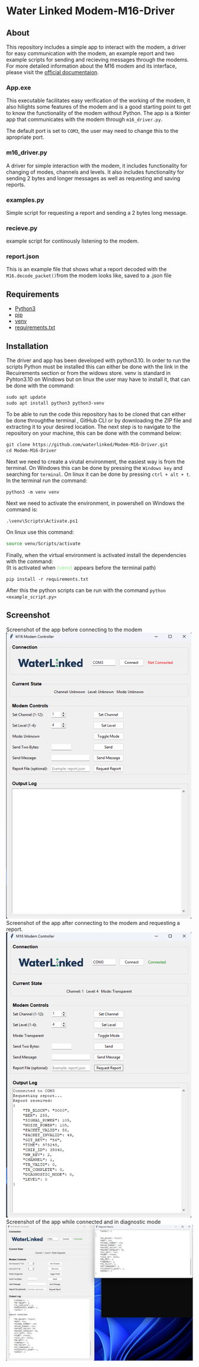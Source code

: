# Water Linked Modem-M16-Driver

## About
This repository includes a simple app to interact with the modem, a driver for easy communication with the modem,
an example report and two example scripts for sending and recieving messages through the modems. For more detailed
information about the M16 modem and its interface, please visit the [official documentaion](https://docs.waterlinked.com/modem-m16/modem-m16/).

### App.exe
This executable facilitates easy verification of the working of the modem, it also hilights some features of the modem
and is a good starting point to get to know the functionality of the modem without Python. The app is a tkinter app that communicates with the modem through `m16_driver.py`.

The default port is set to ``COM3``, the user may need to change this to the apropriate port.

### m16_driver.py
A driver for simple interaction with the modem, it includes functionality for changing of modes, channels and levels.
It also includes functionality for sending 2 bytes and longer messages as well as requesting and saving reports.


### examples.py
Simple script for requesting a report and sending a 2 bytes long message.

### recieve.py
example script for continously listening to the modem.

### report.json
This is an example file that shows what a report decoded with the `M16.decode_packet()`from the modem looks like, saved to a .json file

## Requirements
- [Python3](https://www.python.org/downloads/)
- [pip](https://pip.pypa.io/en/stable/installation/)
- [venv](/https://docs.python.org/3/library/venv.html)
- [requirements.txt](requirements.txt)

## Installation
The driver and app has been developed with python3.10. In order to run the scripts Python must be installed this can 
either be done with the link in the Recuirements section or from the widows store. venv is standard in Pyhton3.10 on Windows but on linux the user may have to install it, that can be done with the command:

```
sudo apt update
sudo apt install python3 python3-venv
```


To be able to run the code this repository has to be cloned that can either be done throughthe terminal , GitHub CLI or 
by downloading the ZIP file and extracting it to your desired location. The next step is to navigate to the repository 
on your machine, this can be done with the command below:

```
git clone https://github.com/waterlinked/Modem-M16-Driver.git
cd Modem-M16-Driver
```

Next we need to create a virutal environment, the easiest way is from the terminal. On Windows this can be done by 
pressing the ``Windows key`` and searching for ``terminal``. On linux it can be done by pressing ``ctrl + alt + t``. 
In the terminal run the command:

```
python3 -m venv venv
```

Next we need to activate the environment, in powershell on Windows the command is:
```
.\venv\Scripts\Activate.ps1   
```
On linux use this command:
```bash
source venv/Scripts/activate
```

Finally, when the virtual environment is activated install the dependencies with the command:\
(It is activated when <span style="color:lightgreen"> (venv)</span> appears before the terminal path)
```
pip install -r requirements.txt
```

After this the python scripts can be run with the command `python <example_script.py>`

## Screenshot

Screenshot of the app before connecting to the modem\
<img src="media/app_unconnected.png" alt="App before connection to modem" width="500">\
Screenshot of the app after connecting to the modem and requesting a report.\
<img src="media/app_connected_transparent.png" alt="App in transparent mode" width="500">\
Screenshot of the app while connected and in diagnostic mode\
<img src="media/app_connected_diagnostic.png" alt="App in diagnostic mode" width="1000">

















<!-- Python driver for the Water Linked M16 modem.

This repository includes a library to facilitate communication with the Modem-M16, Simple executable for interacting
with the modem on windows systems and two python files for sending and recieving messages. -->
